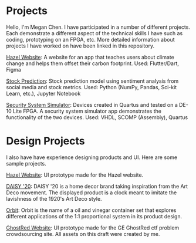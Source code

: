 # Projects
Hello, I'm Megan Chen. I have participated in a number of different projects. Each demonstrate a different aspect of the technical skills I have such as coding, prototyping on an FPGA, etc. More detailed information about projects I have worked on have been linked in this repository. 

[Hazel Website](https://github.com/meganc46/Projects/blob/main/README-Hazel.md): A website for an app that teaches users about climate change and helps them offset their carbon footprint.
Used: Flutter/Dart, Figma

[Stock Prediction](https://github.com/meganc46/Projects/blob/main/README-Stocks.md): Stock prediction model using sentiment analysis from social media and stock metrics.
Used: Python (NumPy, Pandas, Sci-kit Learn, etc.), Jupyter Notebook 

[Security System Simulator](https://github.com/meganc46/Projects/blob/main/README-Security.md): Devices created in Quartus and tested on a DE-10 Lite FPGA. A security system simulator app demonstrates the functionality of the two devices.
Used: VHDL, SCOMP (Assembly), Quartus

# Design Projects
I also have have experience designing products and UI. Here are some sample projects.

[Hazel Website](https://www.figma.com/proto/oGZWVaj6wMqHDvjR9w4h3c/Team-1330-Initial-Prototype?node-id=4%3A3&scaling=scale-down&page-id=0%3A1&starting-point-node-id=4%3A3): UI prototype made for the Hazel website. 

[DAISY '20](https://github.com/meganc46/Projects/blob/main/daisy20-poster.PNG): DAISY '20 is a home decor brand taking inspiration from the Art Deco movement. The displayed product is a clock meant to imitate the lavishness of the 1920's Art Deco style.

[Orbit](https://github.com/meganc46/Projects/blob/main/orbit-poster.PNG): Orbit is the name of a oil and vinegar container set that explores different applications of the 1:1 proportional system in its product design. 

[GhostRed Website](https://www.figma.com/proto/lNSYe4n8MXU4iFJItb4X0v/GhostRed?node-id=2%3A2&scaling=scale-down&page-id=0%3A1&starting-point-node-id=2%3A2): UI prototype made for the GE GhostRed ctf problem crowdsourcing site. All assets on this draft were created by me. 
